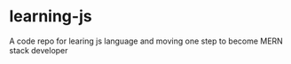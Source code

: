 # learning-js
A code repo for learing js language and moving one step to become MERN stack developer
